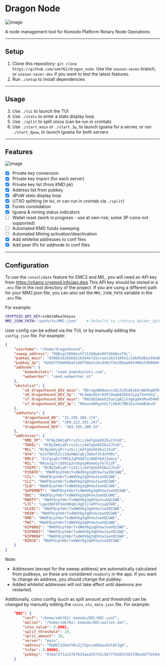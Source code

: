 # Dragon Node

![image](https://github.com/smk762/dragon_node/assets/35845239/4843993c-8166-4837-a40a-6725715de4f5)

A node management tool for Komodo Platform Notary Node Operations

---
## Setup
1. Clone this repository: `git clone https://github.com/smk762/dragon_node`. Use the `season-seven` branch, or `season-sever-dev` if you want to test the latest features.
2. Run `./setup` to install dependencies

---
## Usage

3. Use `./tui` to launch the TUI
4. Use `./stats` to enter a stats display loop
5. Use `./split` to split utxos (can be run in crontab)
6. Use `./start_main` or `./start_3p`, to launch iguana for a server, or run `./start_dpow`, to launch iguana for both servers

---
## Features

![image](https://github.com/smk762/dragon_node/assets/35845239/b8a3e52a-bd8d-465d-b29c-edb68df82ede)

- [x] Private key conversion
- [x] Private key import (for each server)
- [x] Private key list (from KMD pk)
- [x] Address list from pubkey
- [x] dPoW stats display loop
- [x] UTXO splitting (in tui, or can run in crontab via `./split`)
- [x] Funds conolidation
- [x] Iguana & mining status indicators
- [ ] Wallet reset (work in progress - use at own risk; some 3P coins not supported)
- [ ] Automated KMD funds sweeping
- [ ] Automated Mining activation/deactivation
- [x] Add whitelist addresses to conf files
- [x] Add peer IPs for addnode to conf files

---
## Configuration

To use the `consolidate` feature for EMC2 and MIL, you will need an API key from https://chainz.cryptoid.info/api.dws
This API key should be stored in a `.env` file in the root directory of the project.
If you are using a different path for your MM2.json file, you can also set the `MM2_JSON_PATH` variable in the `.env` file.

For example:

```bash
CRYPTOID_API_KEY=xxNotARealKeyxx
MM2_JSON_PATH="/path/to/MM2.json"    # Defaults to ~/notary_docker_3p/mm2/MM2.json
```

User config can be edited via the TUI, or by manually editing the `config.json` file. For example:

```json
{
    "userhome": "/home/dragonhound",
    "sweep_address": "RQBvgJ3D6HesSfJ1ZdQwAn9XfdXGWsxTSL",
    "pubkey_main": "039bb16266b0216264e7d3ccae12633105e1c14bd5d0e144e8b9c2b6d298a6c545",
    "pubkey_3p": "026d378de09ba51d8f56be52bc8d02f5e20bae843406e23686047b76c72412a7b3",
    "addnode": {
        "komodostats": "seed.komodostats.com",
        "webworker": "seed.webworker.sh"
    },
    "whitelist": {
        "s6_dragonhound_DEV_main": "RDragoNHdwovvsDLSLMiAEzEArAD3kq6FN",
        "s6_dragonhound_DEV_3p": "RLdmqsXEor84FC8wqDAZbkmJLpgf2nUSkq",
        "s7_dragonhound_DEV_main": "RHi882Amab35uXjqBZjVxgEgmkkMu454KK",
        "s7_dragonhound_DEV_3p": "RHound8PpyhVLfi56dC7MK3ZvvkAmB3bvQ"
    },
    "addnotary": {
        "dragonhound_AR": "15.235.204.174",
        "dragonhound_NA": "209.222.101.247",
        "dragonhound_DEV": "103.195.100.32"
    },
    "addresses": {
        "KMD_3P": "RCNyZmHjqPrru1SiijA4fgUeEKZ6u2JVvD",
        "TOKEL": "RCNyZmHjqPrru1SiijA4fgUeEKZ6u2JVvD",
        "MCL": "RCNyZmHjqPrru1SiijA4fgUeEKZ6u2JVvD",
        "AYA": "AJsf8kG5ZiiSdyHWpCqGj3QXwf2CdsPmDu",
        "EMC2": "ELFgyqExfXMCpJgP4QATaJ8QEhbdj5wGyy",
        "MIL": "MAzwigJrjbE6ig3rUXpspRkmwGyfkrEjZF",
        "CHIPS": "RCNyZmHjqPrru1SiijA4fgUeEKZ6u2JVvD",
        "PIRATE": "RWdFQcpYmbrTxdWdV6g3qDhVwJswVQCGWE",
        "CCL": "RWdFQcpYmbrTxdWdV6g3qDhVwJswVQCGWE",
        "CLC": "RWdFQcpYmbrTxdWdV6g3qDhVwJswVQCGWE",
        "ILN": "RWdFQcpYmbrTxdWdV6g3qDhVwJswVQCGWE",
        "SUPERNET": "RWdFQcpYmbrTxdWdV6g3qDhVwJswVQCGWE",
        "DOC": "RWdFQcpYmbrTxdWdV6g3qDhVwJswVQCGWE",
        "MARTY": "RWdFQcpYmbrTxdWdV6g3qDhVwJswVQCGWE",
        "LTC": "Lga1bKF6FSHx9RqbC4gE1iS4PFncyaQ7W9",
        "GLEEC": "RWdFQcpYmbrTxdWdV6g3qDhVwJswVQCGWE",
        "KOIN": "RWdFQcpYmbrTxdWdV6g3qDhVwJswVQCGWE",
        "KMD": "RWdFQcpYmbrTxdWdV6g3qDhVwJswVQCGWE",
        "THC": "RWdFQcpYmbrTxdWdV6g3qDhVwJswVQCGWE",
        "KIP0002": "RWdFQcpYmbrTxdWdV6g3qDhVwJswVQCGWE",
        "KIP0003": "RWdFQcpYmbrTxdWdV6g3qDhVwJswVQCGWE",
        "KIP0004": "RWdFQcpYmbrTxdWdV6g3qDhVwJswVQCGWE",
        "NINJA": "RWdFQcpYmbrTxdWdV6g3qDhVwJswVQCGWE"
    }
}
```

Note:
- Addresses (except for the sweep address) are automatically calculated from pubkeys, so these are considered `readonly` in the app. If you want to change an address, you should change the pubkey. 
- Added whitelist addresses will not take effect until daemons are restarted.

Additionally, coins config (such as split amount and threshold) can be changed by manually editing the `coins_ntx_data.json` file. For example:
```json
    "DOC": {
        "conf": "/home/smk762/.komodo/DOC/DOC.conf",
        "wallet": "/home/smk762/.komodo/DOC/wallet.dat",
        "utxo_value": 0.0001,
        "split_threshold": 20,
        "split_amount": 20,
        "server": "main",
        "address": "RGBEt22GeFXRvZjfZpvzo68aaxEUtAFZg8",
        "txfee": 0.00001,
        "pubkey": "030a72f1a15f67624aea55743c5b777bdd55362596add77b544ee2e582bdebf0c7"
    }
```